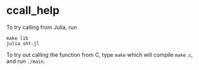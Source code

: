# ccall_help

To try calling from Julia, run

```
make lib
julia sht.jl
```

To try out calling the function from C, type `make` which will compile `make.c`, and run `./main`.